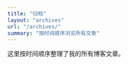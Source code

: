 ```yaml
---
title: "归档"
layout: "archives"
url: "/archives/"
summary: "按时间顺序浏览所有文章"
---
```


这里按时间顺序整理了我的所有博客文章。
